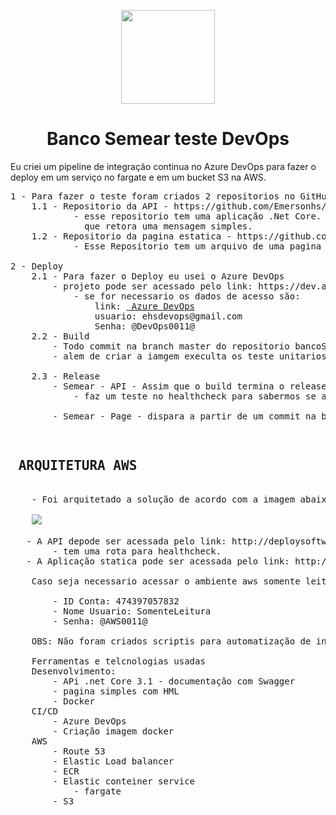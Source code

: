 <p align="center"><img src="https://www.bancosemear.com.br/assets/application/img/logo_banco_semear.png" width="150" /></p>
<h1 align="center">Banco Semear teste DevOps</h1>

Eu criei um pipeline de integração continua no Azure DevOps para fazer o deploy em um serviço no fargate e em um 
bucket S3 na AWS.
<pre>
1 - Para fazer o teste foram criados 2 repositorios no GitHub: 
    1.1 - Repositorio da API - https://github.com/Emersonhs/bancoSemear.api  
            - esse repositorio tem uma aplicação .Net Core. essa aplicação tem uma rota de API "/bancosemear/healthcheck"  
              que retora uma mensagem simples.
    1.2 - Repositorio da pagina estatica - https://github.com/Emersonhs/bancosemear.staticpage 
            - Esse Repositorio tem um arquivo de uma pagina simples HTML. 

2 - Deploy
    2.1 - Para fazer o Deploy eu usei o Azure DevOps
        - projeto pode ser acessado pelo link: https://dev.azure.com/emersonhsilva/Semear
            - se for necessario os dados de acesso são:
                link: <a href="https://login.microsoftonline.com/common/oauth2/authorize?client_id=499b84ac-1321-427f-aa17-267ca6975798&site_id=501454&response_mode=form_post&response_type=code+id_token&redirect_uri=https%3A%2F%2Fapp.vssps.visualstudio.com%2F_signedin&nonce=56bd899d-f791-4678-b237-e28d1151aff1&state=realm%3Ddev.azure.com%26reply_to%3Dhttps%253A%252F%252Fdev.azure.com%252F%26ht%3D3%26nonce%3D56bd899d-f791-4678-b237-e28d1151aff1%26githubsi%3Dtrue%26WebUserId%3D1BF3979401796E1D2270984C00EF6F64&resource=https%3A%2F%2Fmanagement.core.windows.net%2F&cid=56bd899d-f791-4678-b237-e28d1151aff1&wsucxt=1&githubsi=true&msaoauth2=true"> Azure DevOps</a>  
                usuario: ehsdevops@gmail.com
                Senha: @DevOps0011@
    2.2 - Build
        - Todo commit na branch master do repositorio bancoSemear.api dispara o build que gera uma imagem a partir do  DokerFile e publicamos no ECR da AWS
        - alem de criar a iamgem execulta os teste unitarios que pode ser vistos na analise do build : 

    2.3 - Release
        - Semear - API - Assim que o build termina o release dispara e publica o novo container no serviço do ECS no AWS
            - faz um teste no healthcheck para sabermos se a aplicação realmente esta no ar: http://deploysoftware.info/bancosemear/healthcheck
 
        - Semear - Page - dispara a partir de um commit na branch master bancosemear.staticpage
</pre>
<pre>
                            <h2> ARQUITETURA AWS</h2>
    - Foi arquitetado a solução de acordo com a imagem abaixo.

    <img src="https://arquiteturaaws.s3.amazonaws.com/DiagramaBancoSemear.png">

   - A API depode ser acessada pelo link: http://deploysoftware.info/index.html
        - tem uma rota para healthcheck.
   - A Aplicação statica pode ser acessada pelo link: http://deploysoftware.info/index.html/staticpage

    Caso seja necessario acessar o ambiente aws somente leitura com os seguintes dados:
    
        - ID Conta: 474397057832
        - Nome Usuario: SomenteLeitura
        - Senha: @AWS0011@

    OBS: Não foram criados scriptis para automatização de infra estrutura.
    
    Ferramentas e telcnologias usadas
    Desenvolvimento:
        - APi .net Core 3.1 - documentação com Swagger
        - pagina simples com HML
        - Docker 
    CI/CD
        - Azure DevOps
        - Criação imagem docker 
    AWS
        - Route 53
        - Elastic Load balancer
        - ECR
        - Elastic conteiner service 
            - fargate
        - S3 
</pre>






